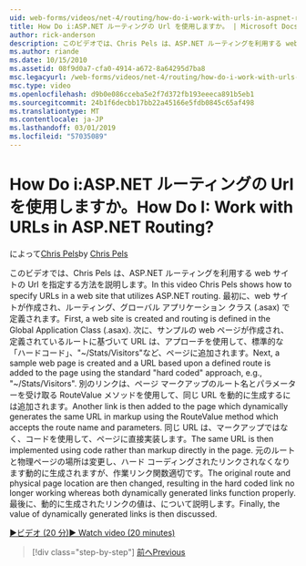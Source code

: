 ```yaml
---
uid: web-forms/videos/net-4/routing/how-do-i-work-with-urls-in-aspnet-routing
title: How Do i:ASP.NET ルーティングの Url を使用しますか。 | Microsoft Docs
author: rick-anderson
description: このビデオでは、Chris Pels は、ASP.NET ルーティングを利用する web サイトの Url を指定する方法を説明します。 最初に、web サイトが作成され、ルーティング、/gl. で定義されている.
ms.author: riande
ms.date: 10/15/2010
ms.assetid: 08f9d0a7-cfa0-4914-a672-8a64295d7ba8
msc.legacyurl: /web-forms/videos/net-4/routing/how-do-i-work-with-urls-in-aspnet-routing
msc.type: video
ms.openlocfilehash: d9b0e086cceba5e2f7d372fb193eeeca891b5eb1
ms.sourcegitcommit: 24b1f6decbb17bb22a45166e5fdb0845c65af498
ms.translationtype: MT
ms.contentlocale: ja-JP
ms.lasthandoff: 03/01/2019
ms.locfileid: "57035089"
---
```

<a name="how-do-i-work-with-urls-in-aspnet-routing"></a><span data-ttu-id="04846-105">How Do i:ASP.NET ルーティングの Url を使用しますか。</span><span class="sxs-lookup"><span data-stu-id="04846-105">How Do I: Work with URLs in ASP.NET Routing?</span></span>
====================
<span data-ttu-id="04846-106">によって[Chris Pels](https://twitter.com/chrispels)</span><span class="sxs-lookup"><span data-stu-id="04846-106">by [Chris Pels](https://twitter.com/chrispels)</span></span>

<span data-ttu-id="04846-107">このビデオでは、Chris Pels は、ASP.NET ルーティングを利用する web サイトの Url を指定する方法を説明します。</span><span class="sxs-lookup"><span data-stu-id="04846-107">In this video Chris Pels shows how to specify URLs in a web site that utilizes ASP.NET routing.</span></span> <span data-ttu-id="04846-108">最初に、web サイトが作成され、ルーティング、グローバル アプリケーション クラス (.asax) で定義されます。</span><span class="sxs-lookup"><span data-stu-id="04846-108">First, a web site is created and routing is defined in the Global Application Class (.asax).</span></span> <span data-ttu-id="04846-109">次に、サンプルの web ページが作成され、定義されているルートに基づいて URL は、アプローチを使用して、標準的な「ハードコード」、"~/Stats/Visitors"など、ページに追加されます。</span><span class="sxs-lookup"><span data-stu-id="04846-109">Next, a sample web page is created and a URL based upon a defined route is added to the page using the standard "hard coded" approach, e.g., "~/Stats/Visitors".</span></span> <span data-ttu-id="04846-110">別のリンクは、ページ マークアップのルート名とパラメーターを受け取る RouteValue メソッドを使用して、同じ URL を動的に生成するには追加されます。</span><span class="sxs-lookup"><span data-stu-id="04846-110">Another link is then added to the page which dynamically generates the same URL in markup using the RouteValue method which accepts the route name and parameters.</span></span> <span data-ttu-id="04846-111">同じ URL は、マークアップではなく、コードを使用して、ページに直接実装します。</span><span class="sxs-lookup"><span data-stu-id="04846-111">The same URL is then implemented using code rather than markup directly in the page.</span></span> <span data-ttu-id="04846-112">元のルートと物理ページの場所は変更し、ハード コーディングされたリンクされなくなります動的に生成されますが、作業リンク関数適切です。</span><span class="sxs-lookup"><span data-stu-id="04846-112">The original route and physical page location are then changed, resulting in the hard coded link no longer working whereas both dynamically generated links function properly.</span></span> <span data-ttu-id="04846-113">最後に、動的に生成されたリンクの値は、について説明します。</span><span class="sxs-lookup"><span data-stu-id="04846-113">Finally, the value of dynamically generated links is then discussed.</span></span>

[<span data-ttu-id="04846-114">&#9654;ビデオ (20 分)</span><span class="sxs-lookup"><span data-stu-id="04846-114">&#9654; Watch video (20 minutes)</span></span>](https://channel9.msdn.com/Blogs/ASP-NET-Site-Videos/how-do-i-work-with-urls-in-aspnet-routing)

> [!div class="step-by-step"]
> [<span data-ttu-id="04846-115">前へ</span><span class="sxs-lookup"><span data-stu-id="04846-115">Previous</span></span>](how-do-i-use-routing-with-aspnet-web-forms.md)
